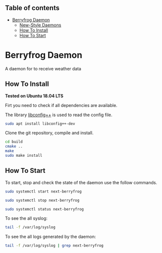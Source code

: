 
## Table of contents

- [Berryfrog Daemon  <a name="introduction"></a>](#berryfrog-daemon)
  - [New-Style Daemons <a name="new_style_daemons"></a>](#new-style-daemons)
  - [How To Install <a name="how_to_install"></a>](#how-to-install)
  - [How To Start <a name="how_to_start"></a>](#how-to-start)

# Berryfrog Daemon <a name="introduction"></a>

A daemon for to receive weather data


## How To Install <a name="how_to_install"></a>

**Tested on Ubuntu 18.04 LTS**

Firt you need to check if all dependencies are available.

The library [libconfig++](https://hyperrealm.github.io/libconfig/) is used to read the config file.
```bash
sudo apt install libconfig++-dev
```

Clone the git repository, compile and install.

```bash
cd build
cmake ..
make
sudo make install
```

## How To Start <a name="how_to_start"></a>

To start, stop and check the state of the daemon use the follow commands.

```bash
sudo systemctl start next-berryfrog

sudo systemctl stop next-berryfrog

sudo systemctl status next-berryfrog
```
To see the all syslog:

```bash
tail -f /var/log/syslog
```
To see the all logs generated by the daemon:

```bash
tail -f /var/log/syslog | grep next-berryfrog
```